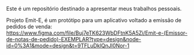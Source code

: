 Este é um repositório destinado a apresentar meus trabalhos pessoais.

Projeto Emit-E, é um protótipo para um aplicativo voltado a emissão de pedidos de venda:
https://www.figma.com/file/Buj7eTK623WbDFtnK5A5Zi/Emit-e-(Emissor-de-notas-de-pedido)-EXEMPLAR?type=design&node-id=0%3A1&mode=design&t=9TFLuDklQnJl0Nor-1

